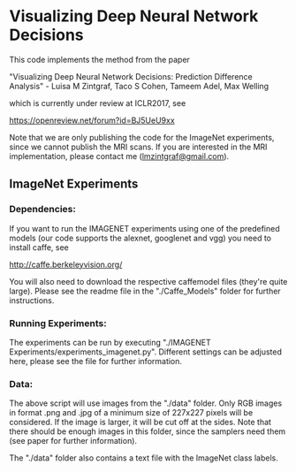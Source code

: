 # Visualizing Deep Neural Network Decisions

This code implements the method from the paper

"Visualizing Deep Neural Network Decisions: Prediction Difference Analysis" - Luisa M Zintgraf, Taco S Cohen, Tameem Adel, Max Welling

which is currently under review at ICLR2017, see

https://openreview.net/forum?id=BJ5UeU9xx

Note that we are only publishing the code for the ImageNet experiments, since we cannot publish the MRI scans. 
If you are interested in the MRI implementation, please contact me (lmzintgraf@gmail.com).

## ImageNet Experiments

### Dependencies:

If you want to run the IMAGENET experiments using one of the predefined models (our code supports the alexnet, googlenet and vgg) you need to install caffe, see

http://caffe.berkeleyvision.org/

You will also need to download the respective caffemodel files (they're quite large). Please see the readme file in the "./Caffe_Models" folder for further instructions.

### Running Experiments:

The experiments can be run by executing "./IMAGENET Experiments/experiments_imagenet.py". 
Different settings can be adjusted here, please see the file for further information.

### Data:

The above script will use images from the "./data" folder. Only RGB images in format .png and .jpg of a minimum size of 227x227 pixels will be considered. If the image is larger, it will be cut off at the sides. Note that there should be enough images in this folder, since the samplers need them (see paper for further information).

The "./data" folder also contains a text file with the ImageNet class labels.
